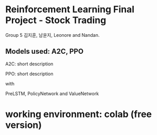 # Reinforcement Learning Final Project - Stock Trading 
Group 5 김지훈, 남윤지, Leonore and Nandan. 


## Models used: A2C, PPO 
A2C: short description 

PPO: short description 

with 

PreLSTM, PolicyNetwork and ValueNetwork 




# working environment: colab (free version) 

